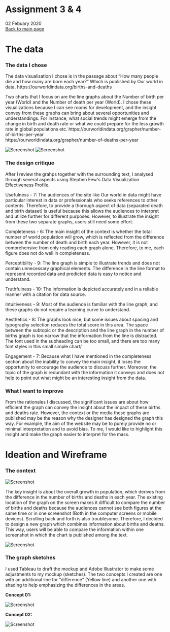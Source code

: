 # Assignment 3 & 4
02 Febuary 2020<br>
[Back to main page](/README.md)


# The data

### The data I chose

<p>
The data visualisation I chose is in the passage about “How many people die and how many are born each year?” Which is published by Our world in data.
https://ourworldindata.org/births-and-deaths
</p>

<p>
Two charts that I focus on are the line graphs about the Number of birth per year (World) and the Number of death per year (World). I chose these visualizations because I can see rooms for development, and the insight convey from these graphs can bring about several opportunities and understandings.  For instance, what social trends might emerge from the change in birth and death rate or what we could prepare for the less growth rate in global populations etc.
https://ourworldindata.org/grapher/number-of-births-per-year <br>
https://ourworldindata.org/grapher/number-of-deaths-per-year
</p>

![Screenshot](OriginalGraph1.png)
![Screenshot](OriginalGraph2.png)


### The design critique

<p>
After I review the grahps together with the surrounding text, I analysed through several aspects using Stephen Few's Data Visualization Effectiveness Profile.
<p>
Usefulness - 7: The audiences of the site like Our world in data might have particular interest in data or professionals who seeks references to other contents. Therefore, to provide a thorough aspect of data (separated death and birth dataset) is useful because this allows the audiences to interpret and utilize further for different purposes. However, to illustrate the insight from these two separate graphs, users still need some effort.
</p>
<p>
Completeness - 6: The main insight of the context is whether the total number of world population will grow, which is reflected from the difference between the number of death and birth each year. However, it is not comprehensive from only reading each graph alone. Therefore, to me, each figure does not do well in completeness.
</p>
<p>
Perceptibility - 9: The line graph is simple to illustrate trends and does not contain unnecessary graphical elements. The difference in the line format to represent recorded data and predicted data is easy to notice and understand.
</p>

<p>Truthfulness - 10: The information is depicted accurately and in a reliable manner with a citation for data source.

<p>Intuitiveness - 9: Most of the audience is familiar with the line graph, and these graphs do not require a learning curve to understand.

<p>Aesthetics - 8: The graphs look nice, but some issues about spacing and typography selection reduces the total score in this area. The space between the subtopic or the description and the line graph in the number of births graph is too narrow that the information from the line is distracted. The font used in the subheading can be too small, and there are too many font styles in this small simple chart/

<p>Engagement - 7: Because what I have mentioned in the completeness section about the inability to convey the main insight, it loses the opportunity to encourage the audience to discuss further. Moreover, the topic of the graph is redundant with the information it conveys and does not help to point out what might be an interesting insight from the data.
</p>
  
### What I want to improve

<p>
From the rationales I discussed, the significant issues are about how efficient the graph can convey the insight about the impact of these births and deaths rate. However, the context or the media these graphs are published may be the reason why the designer has designed the graph this way. For example, the aim of the website may be to purely provide no or minimal interpretation and to avoid bias. To me, I would like to highlight this insight and make the graph easier to interpret for the mass.
</p>

# Ideation and Wireframe

### The context

![Screenshot](laptopscreen.png)

<p>The key insight is about the overall growth in population, which derives from the difference in the number of births and deaths in each year. The existing location of the graph on the screen makes it difficult to compare the number of births and deaths because the audiences cannot see both figures at the same time or in one screenshot (Both in the computer screens or mobile devices). Scrolling back and forth is also troublesome. Therefore, I decided to design a new graph which combines information about births and deaths. This way, users will be able to compare the information within one screenshot in which the chart is published among the text.
</p>

![Screenshot](Wireframe.png)

### The graph sketches

<p>I used Tableau to draft the mockup and Adobe Illustrator to make some adjustments to my mockup (sketches). The two concepts I created are one with an additional line for “difference” (Yellow line) and another one with shading to help emphasizing the differences in the areas.
 </p>
 
 <b>Concept 01:</b><br>

![Screenshot](Sketch01.png)
 
  <b>Concept 02:</b><br>
  
![Screenshot](Sketch02.png)
 

